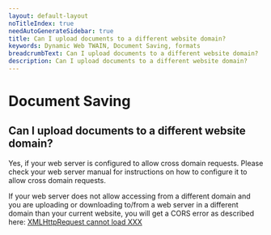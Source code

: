 ```yaml
---
layout: default-layout
noTitleIndex: true
needAutoGenerateSidebar: true
title: Can I upload documents to a different website domain?
keywords: Dynamic Web TWAIN, Document Saving, formats
breadcrumbText: Can I upload documents to a different website domain?
description: Can I upload documents to a different website domain?
---
```


# Document Saving

## Can I upload documents to a different website domain?

Yes, if your web server is configured to allow cross domain requests. Please check your web server manual for instructions on how to configure it to allow cross domain requests.

If your web server does not allow accessing from a different domain and you are uploading or downloading to/from a web server in a different domain than your current website, you will get a CORS error as described here: [XMLHttpRequest cannot load XXX ](/_articles/faq/XMLHttpRequest-cannot-load.md)
